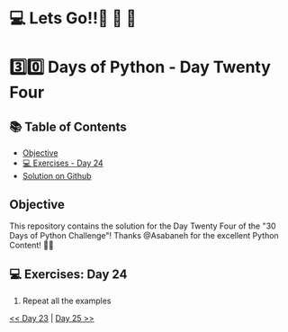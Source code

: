#  💻 Lets Go!!🚀 🚀 🚀 

#  3️⃣0️⃣ Days of Python - Day Twenty Four

## 📚 Table of Contents
- [Objective](#objective)
- [💻 Exercises - Day 24](#-exercises-day-24)
- [Solution on Github](https://github.com/zidude1234/30_Days_of_Python/blob/main/Day%2024/Python%20Syntax/Day24%20Syntax.ipynb)

## Objective
This repository contains the solution for the Day Twenty Four of the "30 Days of Python Challenge"!
Thanks @Asabaneh for the excellent Python Content! 👋🏻

## 💻 Exercises: Day 24

1. Repeat all the examples



 [<< Day 23](../Day%2023/README.md) | [Day 25 >>](../Day%2025/README.md)
